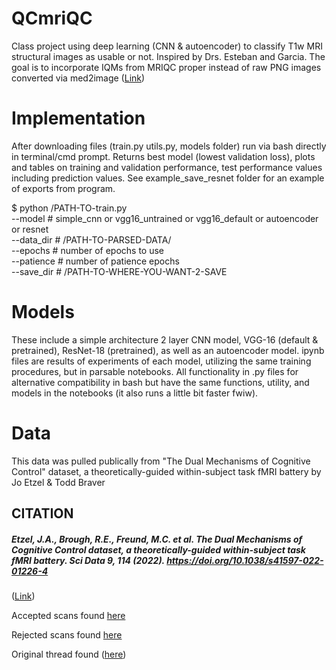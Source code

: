# QCmriQC
Class project using deep learning (CNN &amp; autoencoder) to classify T1w MRI structural images as usable or not. Inspired by Drs. Esteban and Garcia. The goal is to incorporate IQMs from MRIQC proper instead of raw PNG images converted via med2image ([Link](https://github.com/FNNDSC/med2image))

# Implementation
After downloading files (train.py utils.py, models folder) run via bash directly in terminal/cmd prompt. Returns best model (lowest validation loss), plots and tables on training and validation performance, test performance values including prediction values. See example_save_resnet folder for an example of exports from program.

<p> $ python /PATH-TO-train.py <br>
  --model 		# simple_cnn or vgg16_untrained or vgg16_default or autoencoder or resnet <br>
 	--data_dir 	# /PATH-TO-PARSED-DATA/ <br>
  --epochs 	# number of epochs to use <br>
  --patience	# number of patience epochs <br>
  --save_dir	# /PATH-TO-WHERE-YOU-WANT-2-SAVE <p/>
    
# Models
These include a simple architecture 2 layer CNN model, VGG-16 (default & pretrained), ResNet-18 (pretrained), as well as an autoencoder model. ipynb files are results of experiments of each model, utilizing the same training procedures, but in parsable notebooks. All functionality in .py files for alternative compatibility in bash but have the same functions, utility, and models in the notebooks (it also runs a little bit faster fwiw). 

# Data
This data was pulled publically from "The Dual Mechanisms of Cognitive Control" dataset, a theoretically-guided within-subject task fMRI battery by Jo Etzel & Todd Braver
## CITATION
##### Etzel, J.A., Brough, R.E., Freund, M.C. et al. The Dual Mechanisms of Cognitive Control dataset, a theoretically-guided within-subject task fMRI battery. Sci Data 9, 114 (2022). https://doi.org/10.1038/s41597-022-01226-4
([Link](https://www.nature.com/articles/s41597-022-01226-4))

Accepted scans found [here](https://openneuro.org/datasets/ds003465/versions/1.0.6)

Rejected scans found [here](https://osf.io/a7w39)

Original thread found ([here](https://neurostars.org/t/training-sets-for-manual-qc-of-mri-data/22603))



